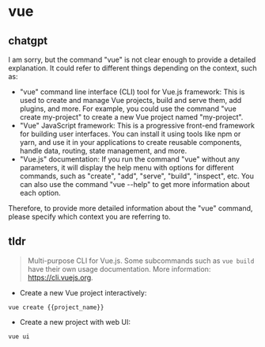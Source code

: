 # vue 
## chatgpt 
I am sorry, but the command "vue" is not clear enough to provide a detailed explanation. It could refer to different things depending on the context, such as:

- "vue" command line interface (CLI) tool for Vue.js framework: This is used to create and manage Vue projects, build and serve them, add plugins, and more. For example, you could use the command "vue create my-project" to create a new Vue project named "my-project".
- "Vue" JavaScript framework: This is a progressive front-end framework for building user interfaces. You can install it using tools like npm or yarn, and use it in your applications to create reusable components, handle data, routing, state management, and more.
- "Vue.js" documentation: If you run the command "vue" without any parameters, it will display the help menu with options for different commands, such as "create", "add", "serve", "build", "inspect", etc. You can also use the command "vue --help" to get more information about each option.

Therefore, to provide more detailed information about the "vue" command, please specify which context you are referring to. 

## tldr 
 
> Multi-purpose CLI for Vue.js.
> Some subcommands such as `vue build` have their own usage documentation.
> More information: <https://cli.vuejs.org>.

- Create a new Vue project interactively:

`vue create {{project_name}}`

- Create a new project with web UI:

`vue ui`
